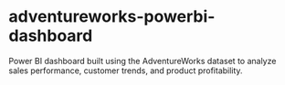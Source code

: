 # adventureworks-powerbi-dashboard
Power BI dashboard built using the AdventureWorks dataset to analyze sales performance, customer trends, and product profitability.
